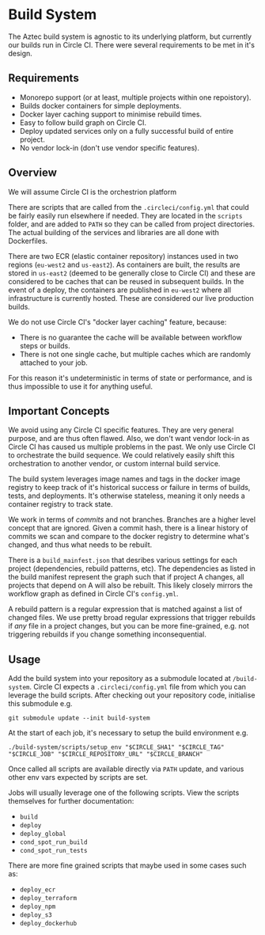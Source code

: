 # Build System

The Aztec build system is agnostic to its underlying platform, but currently our builds run in Circle CI. There were several requirements to be met in it's design.

## Requirements

- Monorepo support (or at least, multiple projects within one repoistory).
- Builds docker containers for simple deployments.
- Docker layer caching support to minimise rebuild times.
- Easy to follow build graph on Circle CI.
- Deploy updated services only on a fully successful build of entire project.
- No vendor lock-in (don't use vendor specific features).

## Overview

We will assume Circle CI is the orchestrion platform

There are scripts that are called from the `.circleci/config.yml` that could be fairly easily run elsewhere if needed. They are located in the `scripts` folder, and are added to `PATH` so they can be called from project directories. The actual building of the services and libraries are all done with Dockerfiles.

There are two ECR (elastic container repository) instances used in two regions (`eu-west2` and `us-east2`). As containers are built, the results are stored in `us-east2` (deemed to be generally close to Circle CI) and these are considered to be caches that can be reused in subsequent builds. In the event of a deploy, the containers are published in `eu-west2` where all infrastructure is currently hosted. These are considered our live production builds.

We do not use Circle CI's "docker layer caching" feature, because:

- There is no guarantee the cache will be available between workflow steps or builds.
- There is not one single cache, but multiple caches which are randomly attached to your job.

For this reason it's undeterministic in terms of state or performance, and is thus impossible to use it for anything useful.

## Important Concepts

We avoid using any Circle CI specific features. They are very general purpose, and are thus often flawed. Also, we don't want vendor lock-in as Circle CI has caused us multiple problems in the past. We only use Circle CI to orchestrate the build sequence. We could relatively easily shift this orchestration to another vendor, or custom internal build service.

The build system leverages image names and tags in the docker image registry to keep track of it's historical success or failure in terms of builds, tests, and deployments. It's otherwise stateless, meaning it only needs a container registry to track state.

We work in terms of _commits_ and not branches. Branches are a higher level concept that are ignored. Given a commit hash, there is a linear history of commits we scan and compare to the docker registry to determine what's changed, and thus what needs to be rebuilt.

There is a `build_mainfest.json` that desribes various settings for each project (dependencies, rebuild patterns, etc). The dependencies as listed in the build manifest represent the graph such that if project A changes, all projects that depend on A will also be rebuilt. This likely closely mirrors the workflow graph as defined in Circle CI's `config.yml`.

A rebuild pattern is a regular expression that is matched against a list of changed files. We use pretty broad regular expressions that trigger rebuilds if _any_ file in a project changes, but you can be more fine-grained, e.g. not triggering rebuilds if you change something inconsequential.

## Usage

Add the build system into your repository as a submodule located at `/build-system`. Circle CI expects a `.circleci/config.yml` file from which you can leverage the build scripts. After checking out your repository code, initialise this submodule e.g.

```
git submodule update --init build-system
```

At the start of each job, it's necessary to setup the build environment e.g.

```
./build-system/scripts/setup_env "$CIRCLE_SHA1" "$CIRCLE_TAG" "$CIRCLE_JOB" "$CIRCLE_REPOSITORY_URL" "$CIRCLE_BRANCH"
```

Once called all scripts are available directly via `PATH` update, and various other env vars expected by scripts are set.

Jobs will usually leverage one of the following scripts. View the scripts themselves for further documentation:

- `build`
- `deploy`
- `deploy_global`
- `cond_spot_run_build`
- `cond_spot_run_tests`

There are more fine grained scripts that maybe used in some cases such as:

- `deploy_ecr`
- `deploy_terraform`
- `deploy_npm`
- `deploy_s3`
- `deploy_dockerhub`
